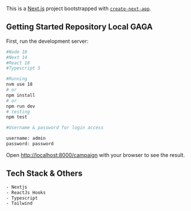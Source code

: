 This is a [Next.js](https://nextjs.org/) project bootstrapped with [`create-next-app`](https://github.com/vercel/next.js/tree/canary/packages/create-next-app).

## Getting Started Repository Local GAGA

First, run the development server:

```bash
#Node 18
#Next 14
#React 18
#Typescript 5

#Running
nvm use 18
# or
npm install
# or
npm run dev
# testing
npm test
```

```bash
#Username & password for login access

username: admin
password: password
```

Open [http://localhost:8000/campaign](http://localhost:8000/) with your browser to see the result.

## Tech Stack & Others
```bash
- Nextjs
- ReactJs Hooks
- Typescript
- Tailwind
```
